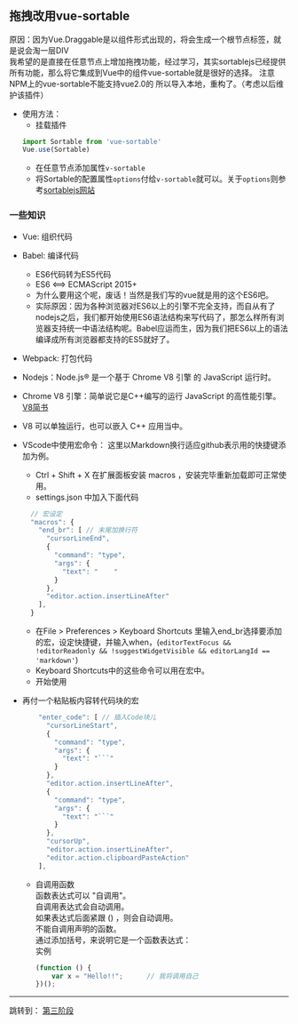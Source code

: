 # 

## 拖拽改用vue-sortable
原因：因为Vue.Draggable是以组件形式出现的，将会生成一个根节点标签，就是说会淘一层DIV    
我希望的是直接在任意节点上增加拖拽功能，经过学习，其实sortablejs已经提供所有功能，那么将它集成到Vue中的组件vue-sortable就是很好的选择。
注意NPM上的vue-sortable不能支持vue2.0的 所以导入本地，重构了。（考虑以后维护该插件）
- 使用方法：
  - 挂载插件
  ```JavaScript
  import Sortable from 'vue-sortable'
  Vue.use(Sortable)
  ```
  - 在任意节点添加属性`v-sortable`
  - 将Sortable的配置属性`options`付给`v-sortable`就可以。关于`options`则参考[sortablejs网站](https://github.com/SortableJS/Sortable)

### 一些知识
- Vue: 组织代码     
- Babel: 编译代码     
  - ES6代码转为ES5代码     
  - ES6 <==> ECMAScript 2015+      
  - 为什么要用这个呢，废话！当然是我们写的vue就是用的这个ES6吧。    
  - 实际原因：因为各种浏览器对ES6以上的引擎不完全支持，而自从有了nodejs之后，我们都开始使用ES6语法结构来写代码了，那怎么样所有浏览器支持统一中语法结构呢。Babel应运而生，因为我们把ES6以上的语法编译成所有浏览器都支持的ES5就好了。    
- Webpack: 打包代码     
- Nodejs：Node.js® 是一个基于 Chrome V8 引擎 的 JavaScript 运行时。     
- Chrome V8 引擎：简单说它是C++编写的运行 JavaScript 的高性能引擎。[V8简书](https://www.jianshu.com/p/8290715feec6)     
- V8 可以单独运行，也可以嵌入 C++ 应用当中。      
- VScode中使用宏命令： 这里以Markdown换行适应github表示用的快捷键添加为例。
  - Ctrl + Shift + X 在扩展面板安装 macros ，安装完毕重新加载即可正常使用。      
  - settings.json 中加入下面代码      
  ```javascript
    // 宏设定
    "macros": {
      "end_br": [ // 末尾加换行符
        "cursorLineEnd",
        {
          "command": "type",
          "args": {
            "text": "    "
          }
        },
        "editor.action.insertLineAfter"
      ],
    }
  ```
  - 在File > Preferences > Keyboard Shortcuts 里输入end_br选择要添加的宏，设定快捷键，并输入when，(`editorTextFocus && !editorReadonly && !suggestWidgetVisible && editorLangId == 'markdown'`)      
  - Keyboard Shortcuts中的这些命令可以用在宏中。
  - 开始使用

- 再付一个粘贴板内容转代码块的宏
  ```JavaScript
      "enter_code": [ // 插入Code块儿
        "cursorLineStart",
        {
          "command": "type",
          "args": {
            "text": "```"
          }
        },
        "editor.action.insertLineAfter",
        {
          "command": "type",
          "args": {
            "text": "```"
          }
        },
        "cursorUp",
        "editor.action.insertLineAfter",
        "editor.action.clipboardPasteAction"
      ],
  ```
  - 自调用函数    
    函数表达式可以 "自调用"。    
    自调用表达式会自动调用。    
    如果表达式后面紧跟 () ，则会自动调用。    
    不能自调用声明的函数。    
    通过添加括号，来说明它是一个函数表达式：    
    实例
    ```javascript    
    (function () {
        var x = "Hello!!";      // 我将调用自己
    })();
    ```

***
跳转到： [第三阶段](./README%20section1.md "阶段二")
